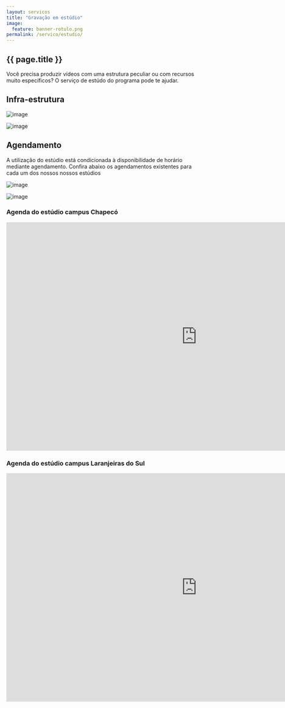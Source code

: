 ```yaml
---
layout: servicos
title: "Gravação em estúdio"
image:
  feature: banner-rotulo.png
permalink: /servico/estudio/
---
```


<section class="fdb-block">
  <div class="container">
    <div class="row align-items-center pt-2">
      <div class="col-12 col-md-8 col-lg-7">
        <h2>{{ page.title }}</h2>
        <p class="lead">Você precisa produzir vídeos com uma estrutura peculiar ou com recursos muito específicos? O serviço de estúdo do programa pode te ajudar.</p>
      </div>
      <div class="col-8 col-md-4 m-auto m-md-0 ml-md-auto pt-5">
        <lottie-player alt="image" class="fdb-icon pb-4" src="https://assets7.lottiefiles.com/packages/lf20_LT471e.json"  background="transparent"  speed="1"  style="width: 400px; height: 400px;" loop autoplay></lottie-player>
      </div>
    </div>
  </div>
</section>

<section class="fdb-block">
  <div class="container">
    <div class="row align-items-center">
      <div class="col-12">
        <h2>Infra-estrutura</h2>
      </div>
    </div>
    <div class="row align-items-center pt-5">
      <div class="col-10 col-lg-6">
        <p><img alt="image" class="img-fluid" src="/images/illustrations/undraw_video_files_fu10.svg"></p>
      </div>
      <div class="col-10 col-lg-6">
        <p><img alt="image" class="img-fluid" src="/images/illustrations/undraw_video_files_fu10.svg"></p>
      </div>
    </div>
  </div>
</section>

<section class="fdb-block">
  <div class="container">
    <div class="row align-items-center">
      <div class="col-12">
        <h2>Agendamento</h2>
        <p class="lead">A utilização do estúdio está condicionada à disponibilidade de horário mediante agendamento. Confira abaixo os agendamentos existentes para cada um dos nossos nossos estúdios</p>
      </div>
    </div>
    <div class="row align-items-center pt-5">
      <div class="col-10 col-lg-6">
        <p><img alt="image" class="img-fluid" src="/images/illustrations/undraw_video_files_fu10.svg"></p>
      </div>
      <div class="col-10 col-lg-6">
        <p><img alt="image" class="img-fluid" src="/images/illustrations/undraw_video_files_fu10.svg"></p>
      </div>
    </div>
  </div>
  <div class="container pt-5">
    <h3 class="pb-2">Agenda do estúdio campus Chapecó</h3>
    <iframe src="https://calendar.google.com/calendar/embed?height=600&amp;wkst=1&amp;bgcolor=%230a76c3&amp;ctz=America%2FSao_Paulo&amp;src=NnNsdGg0bWZuMDMzZzJtZHQyMHRsN2Vpa2tAZ3JvdXAuY2FsZW5kYXIuZ29vZ2xlLmNvbQ&amp;color=%23C0CA33&amp;showTitle=0" style="border-width:0" width="1000" height="600" frameborder="0" scrolling="no"></iframe>
  </div>
  <div class="container pt-5">
    <h3 class="pb-2">Agenda do estúdio campus Laranjeiras do Sul</h3>
    <iframe src="https://calendar.google.com/calendar/embed?height=600&amp;wkst=1&amp;bgcolor=%230a76c3&amp;ctz=America%2FSao_Paulo&amp;showTitle=0&amp;src=Z3RvY21zZHJtM3V0ZzU5b2c5MGhkYWo1cGtAZ3JvdXAuY2FsZW5kYXIuZ29vZ2xlLmNvbQ&amp;color=%239E69AF" style="border-width:0" width="1000" height="600" frameborder="0" scrolling="no"></iframe>
  </div>
</section>
